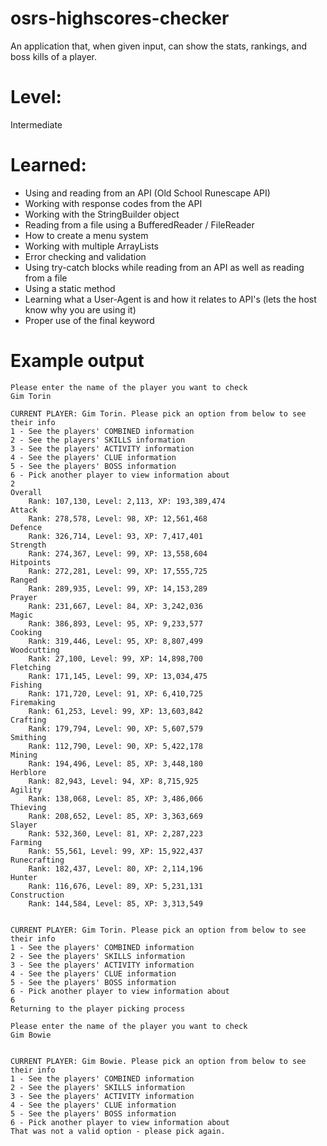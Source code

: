 # osrs-highscores-checker
An application that, when given input, can show the stats, rankings, and boss kills of a player.

# Level:
Intermediate

# Learned:
- Using and reading from an API (Old School Runescape API)
- Working with response codes from the API
- Working with the StringBuilder object
- Reading from a file using a BufferedReader / FileReader
- How to create a menu system
- Working with multiple ArrayLists
- Error checking and validation
- Using try-catch blocks while reading from an API as well as reading from a file
- Using a static method
- Learning what a User-Agent is and how it relates to API's (lets the host know why you are using it)
- Proper use of the final keyword

# Example output

```
Please enter the name of the player you want to check
Gim Torin

CURRENT PLAYER: Gim Torin. Please pick an option from below to see their info
1 - See the players' COMBINED information
2 - See the players' SKILLS information
3 - See the players' ACTIVITY information
4 - See the players' CLUE information
5 - See the players' BOSS information
6 - Pick another player to view information about
2
Overall
	Rank: 107,130, Level: 2,113, XP: 193,389,474
Attack
	Rank: 278,578, Level: 98, XP: 12,561,468
Defence
	Rank: 326,714, Level: 93, XP: 7,417,401
Strength
	Rank: 274,367, Level: 99, XP: 13,558,604
Hitpoints
	Rank: 272,281, Level: 99, XP: 17,555,725
Ranged
	Rank: 289,935, Level: 99, XP: 14,153,289
Prayer
	Rank: 231,667, Level: 84, XP: 3,242,036
Magic
	Rank: 386,893, Level: 95, XP: 9,233,577
Cooking
	Rank: 319,446, Level: 95, XP: 8,807,499
Woodcutting
	Rank: 27,100, Level: 99, XP: 14,898,700
Fletching
	Rank: 171,145, Level: 99, XP: 13,034,475
Fishing
	Rank: 171,720, Level: 91, XP: 6,410,725
Firemaking
	Rank: 61,253, Level: 99, XP: 13,603,842
Crafting
	Rank: 179,794, Level: 90, XP: 5,607,579
Smithing
	Rank: 112,790, Level: 90, XP: 5,422,178
Mining
	Rank: 194,496, Level: 85, XP: 3,448,180
Herblore
	Rank: 82,943, Level: 94, XP: 8,715,925
Agility
	Rank: 138,068, Level: 85, XP: 3,486,066
Thieving
	Rank: 208,652, Level: 85, XP: 3,363,669
Slayer
	Rank: 532,360, Level: 81, XP: 2,287,223
Farming
	Rank: 55,561, Level: 99, XP: 15,922,437
Runecrafting
	Rank: 182,437, Level: 80, XP: 2,114,196
Hunter
	Rank: 116,676, Level: 89, XP: 5,231,131
Construction
	Rank: 144,584, Level: 85, XP: 3,313,549


CURRENT PLAYER: Gim Torin. Please pick an option from below to see their info
1 - See the players' COMBINED information
2 - See the players' SKILLS information
3 - See the players' ACTIVITY information
4 - See the players' CLUE information
5 - See the players' BOSS information
6 - Pick another player to view information about
6
Returning to the player picking process

Please enter the name of the player you want to check
Gim Bowie


CURRENT PLAYER: Gim Bowie. Please pick an option from below to see their info
1 - See the players' COMBINED information
2 - See the players' SKILLS information
3 - See the players' ACTIVITY information
4 - See the players' CLUE information
5 - See the players' BOSS information
6 - Pick another player to view information about
That was not a valid option - please pick again.
```
